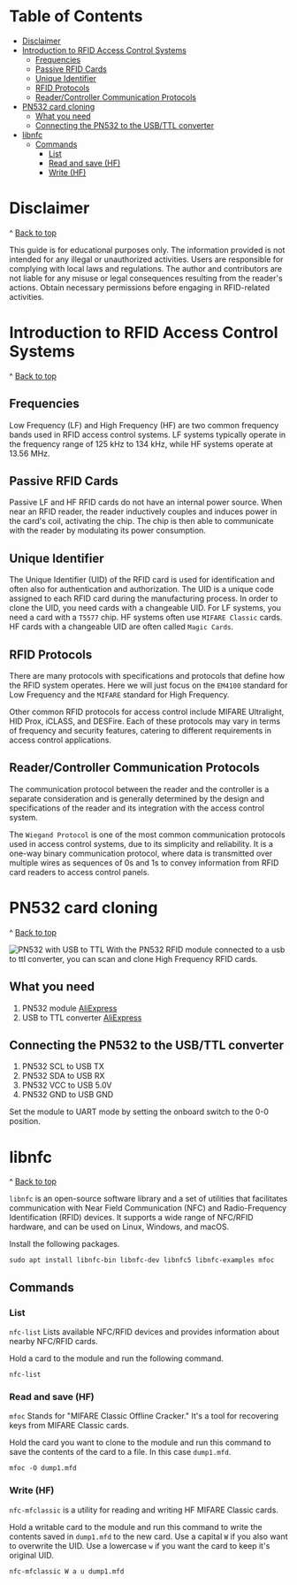 <a id="Top"></a>

# Table of Contents
- [Disclaimer](#disclaimer)
- [Introduction to RFID Access Control Systems](#introduction-to-rfid-access-control-systems)
  - [Frequencies](#frequencies)
  - [Passive RFID Cards](#passive-rfid-cards)
  - [Unique Identifier](#unique-identifier)
  - [RFID Protocols](#rfid-protocols)
  - [Reader/Controller Communication Protocols](#readercontroller-communication-protocols)
- [PN532 card cloning](#pn532-card-cloning)
  - [What you need](#what-you-need)
  - [Connecting the PN532 to the USB/TTL converter](#connecting-the-pn532-to-the-usbttl-converter)
- [libnfc](#libnfc)
  - [Commands](#commands)
    - [List](#list)
    - [Read and save (HF)](#read-and-save-hf)
    - [Write (HF)](#write-hf)

# Disclaimer
^ [Back to top](#top)

This guide is for educational purposes only. The information provided is not intended for any illegal or unauthorized activities. Users are responsible for complying with local laws and regulations. The author and contributors are not liable for any misuse or legal consequences resulting from the reader's actions. Obtain necessary permissions before engaging in RFID-related activities.

# Introduction to RFID Access Control Systems
^ [Back to top](#top)

## Frequencies
Low Frequency (LF) and High Frequency (HF) are two common frequency bands used in RFID access control systems. LF systems typically operate in the frequency range of 125 kHz to 134 kHz, while HF systems operate at 13.56 MHz.

## Passive RFID Cards
Passive LF and HF RFID cards do not have an internal power source. When near an RFID reader, the reader inductively couples and induces power in the card's coil, activating the chip. The chip is then able to communicate with the reader by modulating its power consumption.

## Unique Identifier
The Unique Identifier (UID) of the RFID card is used for identification and often also for authentication and authorization. The UID is a unique code assigned to each RFID card during the manufacturing process. In order to clone the UID, you need cards with a changeable UID. For LF systems, you need a card with a `T5577` chip. HF systems often use `MIFARE Classic` cards. HF cards with a changeable UID are often called `Magic Cards`.

## RFID Protocols
There are many protocols with specifications and protocols that define how the RFID system operates. Here we will just focus on the `EM4100` standard for Low Frequency and the `MIFARE` standard for High Frequency.

Other common RFID protocols for access control include MIFARE Ultralight, HID Prox, iCLASS, and DESFire. Each of these protocols may vary in terms of frequency and security features, catering to different requirements in access control applications.

## Reader/Controller Communication Protocols
The communication protocol between the reader and the controller is a separate consideration and is generally determined by the design and specifications of the reader and its integration with the access control system.

The `Wiegand Protocol` is one of the most common communication protocols used in access control systems, due to its simplicity and reliability. It is a one-way binary communication protocol, where data is transmitted over multiple wires as sequences of 0s and 1s to convey information from RFID card readers to access control panels.

# PN532 card cloning
^ [Back to top](#top)

![PN532 with USB to TTL](https://github.com/nfc-tools/libnfc/assets/4102106/56ae6814-fbef-48c0-a550-48b8ad139402)
With the PN532 RFID module connected to a usb to ttl converter, you can scan and clone High Frequency RFID cards.

## What you need
1. PN532 module [AliExpress](https://www.aliexpress.com/item/32848242166.html)
2. USB to TTL converter [AliExpress](https://www.aliexpress.com/item/32345829369.html)

## Connecting the PN532 to the USB/TTL converter
1. PN532 SCL to USB TX
2. PN532 SDA to USB RX
3. PN532 VCC to USB 5.0V
4. PN532 GND to USB GND

Set the module to UART mode by setting the onboard switch to the 0-0 position.

# libnfc
^ [Back to top](#top)

`libnfc` is an open-source software library and a set of utilities that facilitates communication with Near Field Communication (NFC) and Radio-Frequency Identification (RFID) devices. It supports a wide range of NFC/RFID hardware, and can be used on Linux, Windows, and macOS.

Install the following packages.
```
sudo apt install libnfc-bin libnfc-dev libnfc5 libnfc-examples mfoc
```

## Commands

### List
`nfc-list` Lists available NFC/RFID devices and provides information about nearby NFC/RFID cards.

Hold a card to the module and run the following command.
```
nfc-list
```

### Read and save (HF)
`mfoc` Stands for "MIFARE Classic Offline Cracker." It's a tool for recovering keys from MIFARE Classic cards.

Hold the card you want to clone to the module and run this command to save the contents of the card to a file. In this case `dump1.mfd`.
```
mfoc -O dump1.mfd
```

### Write (HF)
`nfc-mfclassic` is a utility for reading and writing HF MIFARE Classic cards.

Hold a writable card to the module and run this command to write the contents saved in `dump1.mfd` to the new card. Use a capital `W` if you also want to overwrite the UID. Use a lowercase `w` if you want the card to keep it's original UID.
```
nfc-mfclassic W a u dump1.mfd
```